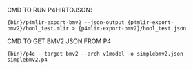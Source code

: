 CMD TO RUN P4HIRTOJSON:
```
{bin}/p4mlir-export-bmv2 --json-output {p4mlir-export-bmv2}/bool_test.mlir > {p4mlir-export-bmv2}/bool_test.json
```

CMD TO GET BMV2 JSON FROM P4
```
{bin}/p4c --target bmv2 --arch v1model -o simplebmv2.json simplebmv2.p4
```
